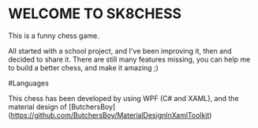 # WELCOME TO SK8CHESS
This is a funny chess game.

All started with a school project, and I've been improving it, then and decided to share it. There are still many features missing, you can help me to build a better chess, and make it amazing ;)

#Languages

This chess has been developed by using WPF (C# and XAML), and the material design of [ButchersBoy]
(https://github.com/ButchersBoy/MaterialDesignInXamlToolkit)



